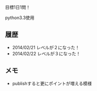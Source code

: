 目標1日1問！

python3.3使用

履歴
----

- 2014/02/21 レベルが２になった！
- 2014/02/22 レベルが３になった！

メモ
----

- publishすると更にポイントが増える模様
